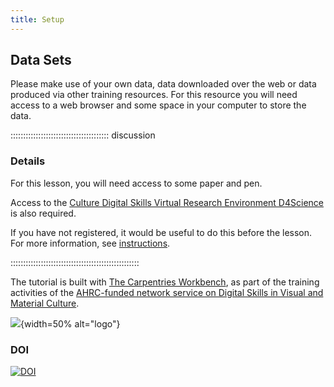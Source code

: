 ```yaml
---
title: Setup
---
```



## Data Sets
Please make use of your own data, data downloaded over the web or data produced via other training resources. For this resource you will need access to a web browser and some space in your
computer to store the data.
<!--
FIXME: place any data you want learners to use in `episodes/data` and then use
       a relative link ( [data zip file](data/lesson-data.zip) ) to provide a
       link to it, replacing the example.com link.
-->


::::::::::::::::::::::::::::::::::::::: discussion

### Details

For this lesson, you will need access to some paper and pen. 

Access to the [Culture Digital Skills Virtual Research Environment D4Science](https://services.d4science.org/group/culturedigitalskills) is also 
required.

If you have not registered, it would be useful to do this before
the lesson. For more information, see [instructions](https://universityofbrighton.github.io/2023-fair-multidimensional-media/virtual-research-environment.html#virtual-research-environments-vre).

:::::::::::::::::::::::::::::::::::::::::::::::::::



The tutorial is built with [The Carpentries Workbench](https://carpentries.github.io/sandpaper-docs/), as part of the training activities of the [AHRC-funded network service on Digital Skills in Visual and Material Culture](https://www.culturedigitalskills.org). 

![](../episodes/fig/colorlogo_centre.png){width=50% alt="logo"}

### DOI  
[![DOI](https://zenodo.org/badge/709624868.svg)](https://zenodo.org/doi/10.5281/zenodo.10212737)

